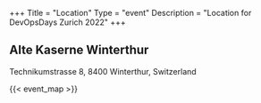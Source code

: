 +++
Title = "Location"
Type = "event"
Description = "Location for DevOpsDays Zurich 2022"
+++

## Alte Kaserne Winterthur
Technikumstrasse 8, 8400 Winterthur, Switzerland

{{< event_map >}}
